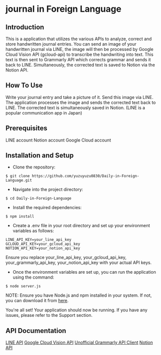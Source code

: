 # journal in Foreign Language

## Introduction
This is a application that utilizes the various APIs to analyze, correct and store handwritten journal entries. 
You can send an image of your handwritten journal via LINE, the image will then be processed by Google Cloud Vision API (gcloud-api) to transcribe the handwriting into text. 
This text is then sent to Grammarly API which corrects grammar and sends it back to LINE. Simultaneously, the corrected text is saved to Notion via the Notion API.

## How To Use
Write your journal entry and take a picture of it.
Send this image via LINE.
The application processes the image and sends the corrected text back to LINE.
The corrected text is simultaneously saved in Notion.
(LINE is a popular communication app in Japan)

## Prerequisites
LINE account
Notion account
Google Cloud account

## Installation and Setup
- Clone the repository:
```
$ git clone https://github.com/yuzuyuzu0830/Daily-in-Foreign-Language.git
```

- Navigate into the project directory:
```
$ cd Daily-in-Foreign-Language
```

- Install the required dependencies:
```
$ npm install
```

- Create a .env file in your root directory and set up your environment variables as follows:
```
LINE_API_KEY=your_line_api_key
GCLOUD_API_KEY=your_gcloud_api_key
NOTION_API_KEY=your_notion_api_key
```
Ensure you replace your_line_api_key, your_gcloud_api_key, your_grammarly_api_key, your_notion_api_key with your actual API keys.

- Once the environment variables are set up, you can run the application using the command:
```
$ node server.js
```

NOTE: Ensure you have Node.js and npm installed in your system. If not, you can download it from [here](https://nodejs.org/en/download).

You're all set! Your application should now be running. If you have any issues, please refer to the Support section.

## API Documentation
[LINE API](https://developers.line.biz/en/reference/messaging-api/)
[Google Cloud Vision API](https://cloud.google.com/vision/docs?hl=ja)
[Unofficial Grammarly API Client](https://github.com/stewartmcgown/grammarly-api)
[Notion API](https://developers.notion.com/docs)
